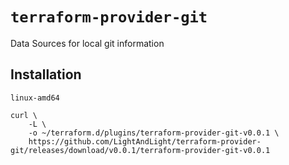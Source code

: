 # `terraform-provider-git`

Data Sources for local git information

## Installation

`linux-amd64`

```
curl \
    -L \
    -o ~/terraform.d/plugins/terraform-provider-git-v0.0.1 \
    https://github.com/LightAndLight/terraform-provider-git/releases/download/v0.0.1/terraform-provider-git-v0.0.1
```
